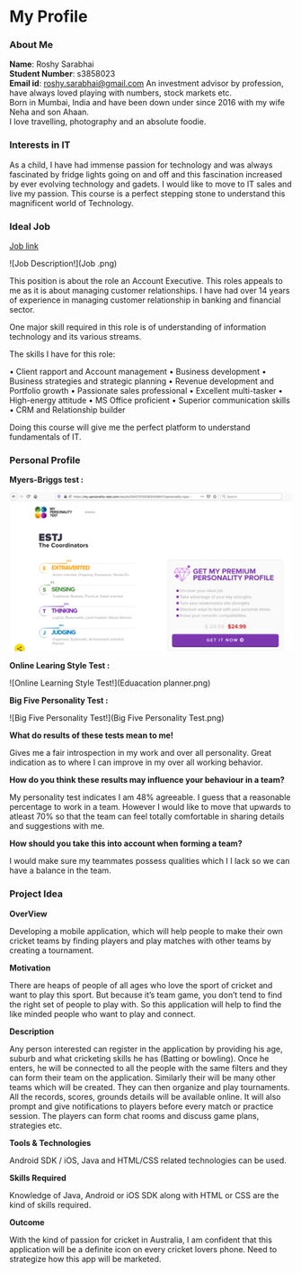 # My Profile

### About Me

**Name**: Roshy Sarabhai  
**Student Number**: s3858023  
**Email id**: roshy.sarabhai@gmail.com
An investment advisor by profession, have always loved playing with numbers, stock markets etc.  
Born in Mumbai, India and have been down under since 2016 with my wife Neha and son Ahaan.  
I love travelling, photography and an absolute foodie.  


### Interests in IT

As a child, I have had immense passion for technology and was always fascinated by fridge lights going on and off and this fascination increased by ever evolving technology and gadets. I would like to move to IT sales and live my passion. This course is a perfect stepping stone to understand this magnificent world of Technology.


### Ideal Job

[Job link](https://www.seek.com.au/job/41157161?type=standard#searchRequestToken=e639c67e-0cc0-4f94-aa63-abdb18ac42cb)

![Job Description!](Job .png)


This position is about the role an Account Executive. This roles appeals to me as it is about managing customer relationships. I have had over 14 years of experience in managing customer relationship in banking and financial sector.

One major skill required in this role is of understanding of information technology and its various streams.

The skills I have for this role:

•	Client rapport and Account management
•	Business development
•	Business strategies and strategic planning
•	Revenue development and Portfolio growth
•	Passionate sales professional	•	Excellent multi-tasker
•	High-energy attitude
•	MS Office proficient
•	Superior communication skills
•	CRM and Relationship builder


Doing this course will give me the perfect platform to understand fundamentals of IT. 


### Personal Profile

 **Myers-Briggs test :**
 
 ![Myers-Briggs!](Myers-Briggs.png)
 
 **Online Learing Style Test :**
 
 ![Online Learning Style Test!](Eduacation planner.png)
 
 **Big Five Personality Test :**
 
 ![Big Five Personality Test!](Big Five Personality Test.png)
 
 **What do results of these tests mean to me!**
 
 Gives me a fair introspection in my work and over all personality. Great indication as to where I can improve in my over all working    behavior.


**How do you think these results may influence your behaviour in a team?**

My personality test indicates I am 48% agreeable. I guess that a reasonable percentage to work in a team. However I would like to move that upwards to atleast 70% so that the team can feel totally comfortable in sharing details and suggestions with me. 

**How should you take this into account when forming a team?**

I would make sure my teammates possess qualities which I I lack so we can have a balance in the team.

 
 ### Project Idea
 
 **OverView**
 
 Developing a mobile application, which will help people to make their own cricket teams by finding players and play matches with other teams by creating a tournament. 
 
 **Motivation**
 
 There are heaps of people of all ages who love the sport of cricket and want to play this sport. But because it’s team game, you don’t tend to find the right set of people to play with. So this application will help to find the like minded people who want to play and connect.
 
 **Description**
 
 Any person interested can register in the application by providing his age, suburb and what cricketing skills he has (Batting or bowling). Once he enters,  he will be connected to all the people with the same filters and they can form their team on the application. Similarly their will be many other teams which will be created. They can then organize and play tournaments. All the records, scores, grounds details will be available online. It will also prompt and give notifications to players before every match or practice session. The players can form chat rooms and discuss game plans, strategies etc.
 
 **Tools & Technologies**
 
 Android SDK / iOS, Java and HTML/CSS related technologies can be used.
 
 **Skills Required**
 
 Knowledge of Java, Android or iOS SDK along with HTML or CSS are the kind of skills required.
 
 **Outcome**
 
 With the kind of passion for cricket in Australia, I am confident that this application will be a definite icon on every cricket lovers phone. Need to strategize how this app will be marketed. 
 
 
 
